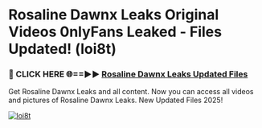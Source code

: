 # Rosaline Dawnx Leaks Original Videos 0nlyFans Leaked - Files Updated! (loi8t)

<h3>🔴 CLICK HERE 🌐==►► <a href="https://tinyurl.com/2wckxsce" rel="nofollow">Rosaline Dawnx Leaks Updated Files</a></h3>

Get Rosaline Dawnx Leaks and all content. Now you can access all videos and pictures of Rosaline Dawnx Leaks. New Updated Files 2025!

[![loi8t](https://i.imgur.com/AFduVYN.gif)](https://tinyurl.com/2wckxsce)
